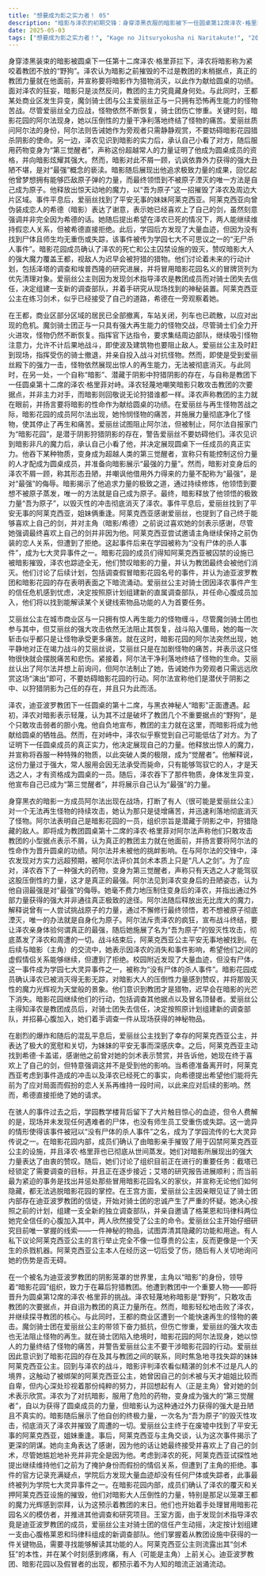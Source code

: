 ```yaml
---
title: "想要成为影之实力者！ 05"
description: "暗影与泽农的初期交锋：身穿漆黑衣服的暗影被下一任圆桌第12席泽农·格里菲称为咬着教团不放的野狗。泽农声称暗影摧毁的只是教团的小据点，教团主力就在他面前，并将暗影视为狩猎对象，要将他的性命作为献给圆桌的功绩。暗影则反问教团主力到底在哪里。王都的危机与骑士团的应对：商业区3至8号的居民已全部避难，车站被关闭，列车退避。魔剑骑士团对阵一个能再生的怪物，尽管开枪进攻，怪物依然再生。指挥官下令召集周围部队，继续吸引敌人，准许全力战斗，波及建筑物也无所谓，无论如何都要阻止敌人。爱丽丝殿下赶到现场，命令伤患撤退，并与怪物交战，但怪物即使受到爱丽丝的一击后仍继续再生。阿尔法的介入与解决怪物：爱丽丝继续攻击怪物，但它仍然再生。阿尔法出现，称爱丽丝只是在增加怪物的痛苦，并表示怪物很快就不会痛苦或悲伤了。阿尔法随后干净利落地解决了怪物。爱丽丝认出了阿尔法，但阿尔法告诉她观众只需远远看着舞台享受就好，不要妨碍暗影花园的行动，并称他们是潜于阴影、狩猎阴影之人，仅为此而存在。泽农的觉醒与力量展示：泽农承认小看了暗影，决定让其见识下一任圆桌的实力。他展示了强大的魔力，并表示要吃下某种东西来成为超越人类的觉醒者。他声称常人承受不了这股力量会死，但只有能控制它的人才是天选之子，才有资格成为圆桌。他吃下东西后，变成了第三觉醒者，并宣称要展示最强的力量。暗影的吾为原子与战斗终结：阿尔法评价泽农变身后的样子丑陋，称其自夸最强是对最强的侮辱。阿尔法轻松压制泽农，并指出借助外力到达最强的道路不存在。阿尔法释放出压倒性的魔力，解释说曾有一个挑战原子的人通过不断修行最终得到答案，要想不被原子蒸发，自己成为原子就行了。阿尔法称泽农疯了，并宣布游戏结束，要将真正的最强铭刻在泽农心中，释放了名为“吾为原子”的强大攻击。阿莱克西亚的获救与后续交流：爆炸后，阿莱克西亚平安无事地被爱丽丝找到。爱丽丝表达了极大的欣慰和关心。稍后，阿莱克西亚找到 Cid，感谢他之前说过喜欢她的剑，并表示自己也终于喜欢上自己的剑了，但强调不是因为他。 Cid 准备离开时，阿莱克西亚提出考虑到事件的影响和泽农已死，希望能维持一段时间之前他们伪装的恋人关系。 Cid 拒绝了她的请求。事件的余波与新的调查：事件发生后，教学楼后面发现了大量血迹，但没有找到尸体或重伤、失踪的学生教职工，因此被称为“没有尸体的杀人事件”，成为学园七大灵异事件之一。暗影花园的成员（推测为贝塔向阿尔法报告）确认囚禁阿莱克西亚公主的设施被暗影摧毁，泽农·格里菲也已人间蒸发，并赞扬了暗影的力量。他们讨论了 ongoing 的任务：截塔正在调查目标并接近；艾塔的研究报告进展顺利；当前最紧要的是处理假冒暗影花园名义的家伙，声称他们无法逃离视线。爱丽丝公主对骑士团产生怀疑，决定按照计划设立新的调查部队，并邀请格莱恩和玛律科作为心腹加入。他们接受了命令。爱丽丝检查着一个目前唯一的线索——某种物品，尝试解读其功能。有人评价阿莱克西亚不像公主，根本是天生的砍人狂。阿莱克西亚受伤后被问候是否没事。暗流涌动的势力：迪亚波罗教团和暗影花园的存在，以及假冒者，暗示着在我们所未知的地方正有暗流涌动。"
date: 2025-05-03
tags: ["想要成为影之实力者！", "Kage no Jitsuryokusha ni Naritakute!", "202210"]
---
```


身穿漆黑装束的暗影被圆桌下一任第十二席泽农·格里菲拦下，泽农将暗影称为紧咬着教团不放的“野狗”。泽农认为暗影之前摧毁的不过是教团的末梢据点，真正的教团力量就在他面前，并宣称要将暗影作为猎物消灭，以此作为献给圆桌的功绩。面对泽农的狂妄，暗影只是淡然反问，教团的主力究竟藏身何处。与此同时，王都某处商业区发生异变，魔剑骑士团与公主爱丽丝正与一只拥有恐怖再生能力的怪物苦战。尽管爱丽丝全力应战，怪物依然不断恢复，骑士团伤亡惨重。关键时刻，暗影花园的阿尔法现身，她以压倒性的力量干净利落地终结了怪物的痛苦。爱丽丝质问阿尔法的身份，阿尔法则告诫她作为旁观者只需静静观赏，不要妨碍暗影花园猎杀阴影的使命。另一边，泽农见识到暗影的实力后，承认自己小看了对方，随后服用药物变身为“第三觉醒者”，声称这份超越常人的力量证明了他成为圆桌成员的资格，并向暗影炫耀其强大。然而，暗影对此不屑一顾，讥讽依靠外力获得的强大丑陋不堪，是对“最强”概念的亵渎。暗影随后展现出他追求极致力量的成果，回忆起他曾梦想拥有能够匹敌原子弹的力量，而最终领悟到不被原子湮灭的唯一方法是自己成为原子。他释放出惊天动地的魔力，以“吾为原子”这一招摧毁了泽农及周边大片区域。事件平息后，爱丽丝找到了平安无事的妹妹阿莱克西亚。阿莱克西亚向曾伪装成恋人的希德（暗影）表达了谢意，表示她已经喜欢上了自己的剑，虽然刻意强调并非完全因为希德的话。她随后提出希望在泽农已死的情况下，两人能继续维持假恋人关系，但被希德直接拒绝。此后，学园后方发现了大量血迹，但因为没有找到尸体且师生均无重伤或失踪，该事件被传为学园七大不可思议之一的“无尸杀人事件”。暗影花园成员确认了泽农的死亡和公主囚禁设施的毁灭，赞叹暗影大人的强大魔力覆盖王都，视敌人为迟早会被狩猎的猎物。他们讨论着未来的行动计划，包括泽塔的调查和埃普西隆的研究进展，并将冒用暗影花园名义的冒牌货列为优先清理对象。爱丽丝公主则因为发现剑术指导泽农是教团成员而对骑士团失去信任，决定组建一支新的调查部队，并着手研究从现场找到的神秘装置。阿莱克西亚公主在练习剑术，似乎已经接受了自己的道路，希德在一旁观察着她。

在王都，商业区部分区域的居民已全部撤离，车站关闭，列车也已疏散，以应对出现的危机。魔剑骑士团正与一只具有强大再生能力的怪物交战，尽管骑士们全力开火进攻，怪物仍然不断恢复。指挥官下达指令，要求集结周边部队，继续吸引怪物注意力，允许不计后果地战斗，即使波及建筑物也要阻止敌人。爱丽丝公主及时赶到现场，指挥受伤的骑士撤退，并亲自投入战斗对抗怪物。然而，即使是受到爱丽丝殿下的强力一击，怪物依然展现出惊人的再生能力，无法被彻底消灭。与此同时，在另一处，一个自称“暗影”、潜藏于阴影中狩猎阴影的存在，与自称是教团下一任圆桌第十二席的泽农·格里菲对峙。泽农轻蔑地嘲笑暗影只敢攻击教团的次要据点，并非主力对手，而暗影则回敬说无论狩猎谁都一样。泽农声称教团的主力就在眼前，并扬言要将暗影的性命作为献给圆桌的功绩。在爱丽丝与再生怪物苦战之际，暗影花园的成员阿尔法出现，她怜悯怪物的痛苦，并施展力量彻底净化了怪物，使其停止了再生和痛苦。爱丽丝试图阻止阿尔法，但被制止，阿尔法自报家门为“暗影花园”，是潜于阴影狩猎阴影的存在，警告爱丽丝不要妨碍他们。泽农见识到暗影非凡的魔力后，承认自己小看了他，并决定展现圆桌下一任成员的真正实力。他吞下某种物质，变身成为超越人类的第三觉醒者，宣称只有能控制这份力量的人才配成为圆桌成员，并准备向暗影展示“最强的力量”。然而，暗影对变身后的泽农不屑一顾，称其形态丑陋，并嘲讽他借用外力得来的力量不配称为“最强”，是对“最强”的侮辱。暗影揭示了他追求力量的极致之道，通过持续修炼，他领悟到要想不被原子蒸发，唯一的方法就是自己成为原子。最终，暗影释放了他领悟的极致力量“吾为原子”，以毁灭性的冲击彻底消灭了泽农。事件平息后，爱丽丝找到了平安无事的阿莱克西亚，姐妹俩重逢。阿莱克西亚感谢爱丽丝，也提到了自己终于能够喜欢上自己的剑，并对主角（暗影/希德）之前说过喜欢她的剑表示感谢，尽管她强调最终喜欢上自己的剑并非因为他。阿莱克西亚尝试邀请主角继续保持之前伪装的恋人关系，但遭到了拒绝。这起事件后来在学园被称为“没有尸体的杀人事件”，成为七大灵异事件之一。暗影花园的成员们得知阿莱克西亚被囚禁的设施已被暗影摧毁，泽农也踪迹全无，他们赞叹暗影的力量，并认为教团最终会被他们消灭。他们讨论了后续计划，包括调查假冒暗影花园名号的事件，并认为迪亚波罗教团和暗影花园的存在表明表面之下暗流涌动。爱丽丝公主对骑士团因泽农事件产生的信任危机感到忧虑，决定按照原计划组建新的直属调查部队，并任命心腹成员加入，他们将以找到能解读某个关键线索物品功能的人为首要任务。

艾丽丝公主在城市商业区与一只拥有惊人再生能力的怪物缠斗，尽管魔剑骑士团也参与其中，但艾丽丝的强大攻击依然无法阻止其恢复，战斗陷入僵局，她的每一次斩击似乎都只是让怪物承受更多痛苦。就在这时，暗影花园的阿尔法突然出现，她平静地对正在竭力战斗的艾丽丝说，艾丽丝只是在加剧怪物的痛苦，并表示这只怪物很快就会摆脱痛苦和悲伤。紧接着，阿尔法干净利落地终结了怪物的生命。艾丽丝认出了阿尔法并想上前询问，但阿尔法制止了她，告诫她作为旁观者只需远远欣赏这场“演出”即可，不要妨碍暗影花园的行动。阿尔法宣称他们是潜伏于阴影之中、以狩猎阴影为己任的存在，并且只为此而活。

泽农，迪亚波罗教团下一任圆桌的第十二席，与黑衣神秘人“暗影”正面遭遇。起初，泽农对暗影表示轻蔑，认为其不过是破坏了教团几个不重要据点的“野狗”，是个只敢攻击弱者的胆小鬼。他自负地宣布，教团的主力就在这里，而暗影将成为他献给圆桌的牺牲品。然而，在对峙中，泽农似乎察觉到自己可能低估了对方。为了证明下一任圆桌成员的真正实力，他决定展现自己的力量。他释放出惊人的魔力，并宣称将吞服一种特殊的物质，以此突破人类的极限，成为“觉醒者”。他解释说，这份力量过于强大，常人服用会因无法承受而毙命，只有能够驾驭它的人，才是天选之人，才有资格成为圆桌的一员。随后，泽农吞下了那件物质，身体发生异变，他宣布自己已成为“第三觉醒者”，并将展示自己认为“最强”的力量。

身穿黑衣的暗影一方成员阿尔法出现在战场，打断了有人（很可能是爱丽丝公主）对一个无法再生怪物的持续攻击，她认为那只是徒增痛苦，并迅速利落地彻底消灭了怪物。阿尔法表明自己是暗影花园的一员，组织宗旨是潜藏于阴影之中，狩猎隐藏的敌人。即将成为教团圆桌第十二席的泽农·格里菲对阿尔法声称他们只敢攻击教团的小型据点表示不屑，认为真正的教团主力就在他面前，并扬言要将阿尔法的性命作为晋升圆桌的功绩。阿尔法并未被他的挑衅影响。在与阿尔法的交锋中，泽农发现对方实力远超预期，被阿尔法评价其剑术本质上只是“凡人之剑”。为了应对，泽农吞下了一种强大的药物，变身为第三觉醒者，声称只有天选之人才能驾驭这股压倒性的力量，这才是真正的最强。阿尔法见到泽农变身后的丑陋姿态，认为他自诩最强是对“最强”的侮辱。她毫不费力地压制住变身后的泽农，并指出通过外部力量获得的强大并非通往真正极致的途径。阿尔法随后释放出无比庞大的魔力，解释说曾有一人尝试挑战原子的力量，通过不懈修行最终领悟，若不想被原子彻底湮灭，唯一的办法就是自身化为原子。阿尔法斥责泽农的疯狂，宣布战斗终结，要让泽农亲身体验何谓真正的最强，随后她施展了名为“吾为原子”的毁灭性攻击，彻底蒸发了泽农和周遭的一切。战斗结束后，阿莱克西亚公主平安无事地被找到。在后续与暗影（主角）的交流中，她表示因泽农的消失和事件影响，希望他们之间的虚假情侣关系能够继续，但遭到了拒绝。校园附近发现了大量血迹，但没有尸体，这一事件成为学园七大灵异事件之一，被称为“没有尸体的杀人事件”。暗影花园成员确认泽农已被消灭得无影无踪，对暗影大人的压倒性力量感到赞叹，并将那毁灭性的魔力光辉视为天堂般的景象。他们意识到教团才是猎物，迟早会在暗影的光芒下消失。暗影花园继续他们的行动，包括调查其他据点以及冒名顶替者。爱丽丝公主得知泽农是教团成员后，对骑士团失去信任，决定按照原计划组建新的调查部队，并招募心腹加入，她们着手调查一件从现场获得的神秘物品。

在剧烈的爆炸和随后的混乱平息后，爱丽丝公主找到了幸存的阿莱克西亚公主，并表达了极大的宽慰和关切，为妹妹的平安无事而深感庆幸。之后，阿莱克西亚主动找到希德·卡盖诺，感谢他之前曾对她的剑术表示赞赏，并告诉他，她现在终于喜欢上了自己的剑，但特意强调这并不是受到他的影响。当希德准备离开时，阿莱克西亚考虑到事件造成的冲击以及泽农已经死亡的事实，向希德提出希望他们能将先前为了应对局面而假扮的恋人关系再维持一段时间，以此来应对后续的影响。然而，希德直接拒绝了她的请求。

在骇人的事件过去之后，学园教学楼背后留下了大片触目惊心的血迹，但令人费解的是，现场并未发现任何遇难者的尸体，也没有师生员工受重伤或失踪。这一诡异的情形使得该事件被冠以“没有尸体的杀人事件”之名，成为了学园流传的七大灵异传说之一。在暗影花园内部，成员们确认了由暗影亲手摧毁了用于囚禁阿莱克西亚公主的设施，并且泽农·格里菲也已彻底从世间蒸发。她们对暗影所展现出的强大力量表达了由衷的赞叹。随后，她们讨论了组织目前正在进行的重要任务：截塔已经锁定了需要调查的目标，并且正在逐步接近；艾塔的研究报告进展顺利；而当前最为紧迫的事务是找出并惩处那些冒用暗影花园名义的家伙，并宣称无论他们如何隐藏，都无法逃脱暗影花园的掌控。在王宫方面，爱丽丝公主因亲眼见证了骑士团内部存在迪亚波罗教团的信徒，开始对骑士团的忠诚产生了严重的怀疑。她决心按照之前的计划，组建一支全新的独立调查部队，并亲自邀请了格莱恩和玛律科两位她完全信任的心腹加入其中，两人欣然接受了公主的命令。爱丽丝公主开始仔细研究目前唯一掌握的线索——一件神秘的物品，试图弄清其隐藏的功能和用途。有人私下议论阿莱克西亚公主的言行举止完全不像一位尊贵的公主，反而更像是一个天生的杀戮机器。阿莱克西亚公主本人在经历这一切后受了伤，随后有人关切地询问她的伤势是否无碍。

在一个被名为迪亚波罗教团的阴影笼罩的世界里，主角以“暗影”的身份，领导着“暗影花园”组织，致力于在幕后狩猎教团。他遭到教团中一个重要人物——即将晋升为圆桌第12席的泽农·格里菲的挑战。泽农轻蔑地称暗影是“野狗”，只敢攻击教团的次要据点，并自诩为教团的真正力量所在。然而，暗影轻松地击败了泽农，并继续探寻教团的核心。与此同时，王都的商业区遭到一个能快速再生的怪物的袭击。魔剑骑士团在爱丽丝公主的带领下奋力抵抗，但伤亡惨重，爱丽丝的强大攻击也无法阻止怪物的再生。就在骑士团陷入绝境时，暗影花园的阿尔法现身，她以惊人的力量终结了怪物的痛苦，并警告爱丽丝公主不要干涉暗影花园的行动。爱丽丝因此意识到了暗影花园的存在及其与教团之间的联系，同时焦急地寻找失踪的妹妹阿莱克西亚公主。回到与泽农的战斗，暗影评判泽农看似精湛的剑术不过是凡人的境界，这触动了被绑架的阿莱克西亚公主，她曾因自己的剑术被与天才姐姐比较而自卑，但内心深处珍视着那份纯粹的努力，并回想起有人（正是主角）曾对她的剑术表示欣赏。泽农为了对抗暗影，服用了危险的药物，变身成为强大的“第三觉醒者”，自以为获得了圆桌成员的力量，但暗影认为这种通过外力获得的强大是丑陋且不真实的。暗影随后展示了他自创的终极力量，一次名为“吾为原子”的毁灭性攻击，彻底消灭了泽农并摧毁了周遭的一切。爱丽丝公主终于在废墟中找到了平安无事的阿莱克西亚，姐妹重逢。事后，阿莱克西亚与主角交谈，认为这次事件揭示了更深的阴谋。她向主角表达了感谢，因为他的话让她最终接受并喜欢上了自己的剑术，尽管她尴尬地补充并非完全是因为他。考虑到泽农的死，阿莱克西亚试探性地提出继续维持他们之前为了掩护身份而假扮的情侣关系，但遭到了主角的拒绝。事件的官方记录充满疑点，学院后方发现大量血迹却没有任何尸体或失踪者，此事最终被列为学院七大灵异事件之一。在暗影花园内部，成员们确认了泽农的覆灭和关押阿莱克西亚设施的摧毁，他们对暗影大人压倒性的力量，特别是那足以笼罩王都的魔力光辉感到崇拜，认为这预示着教团的末日。他们也开始着手处理冒用暗影花园名义的模仿者，并推进其他调查和研究项目。王室方面，由于发现剑术指导泽农竟是迪亚波罗教团的成员，爱丽丝公主对骑士团的信任产生动摇，决定按计划组建一支由心腹格莱恩和玛律科组成的新调查部队。他们掌握着从教团设施中获得的一件关键物品，需要寻找能够解读其功能的人。阿莱克西亚公主则流露出其“剑术狂”的本性，并在某个时刻感到疼痛，有人（可能是主角）上前关心。迪亚波罗教团、暗影花园以及假冒者的出现，都预示着不为人知的暗流正汹涌流动。